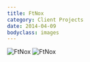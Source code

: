 ```yaml
---
title: FtNox
category: Client Projects
date: 2014-04-09
bodyclass: images
---
```


<img src="../assets/images/projects/ftnox-01.png" alt="FtNox" />

<img src="../assets/images/projects/ftnox-02.png" alt="FtNox" />
